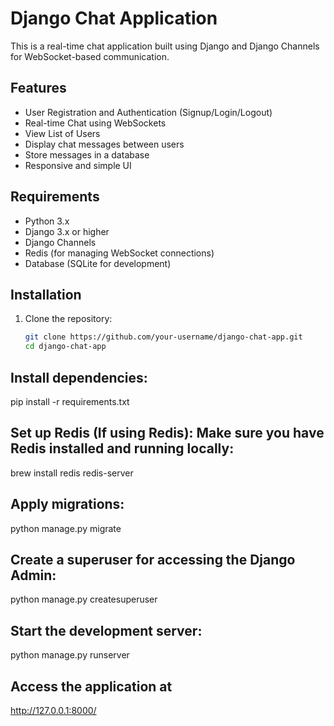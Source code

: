 # Django Chat Application

This is a real-time chat application built using Django and Django Channels for WebSocket-based communication.

## Features

- User Registration and Authentication (Signup/Login/Logout)
- Real-time Chat using WebSockets
- View List of Users
- Display chat messages between users
- Store messages in a database
- Responsive and simple UI

## Requirements

- Python 3.x
- Django 3.x or higher
- Django Channels
- Redis (for managing WebSocket connections)
- Database (SQLite for development)

## Installation

1. Clone the repository:
   ```bash
   git clone https://github.com/your-username/django-chat-app.git
   cd django-chat-app


## Install dependencies:

pip install -r requirements.txt

## Set up Redis (If using Redis): Make sure you have Redis installed and running locally:

brew install redis
redis-server


## Apply migrations:

python manage.py migrate

## Create a superuser for accessing the Django Admin:

python manage.py createsuperuser

## Start the development server:

python manage.py runserver

## Access the application at

http://127.0.0.1:8000/

